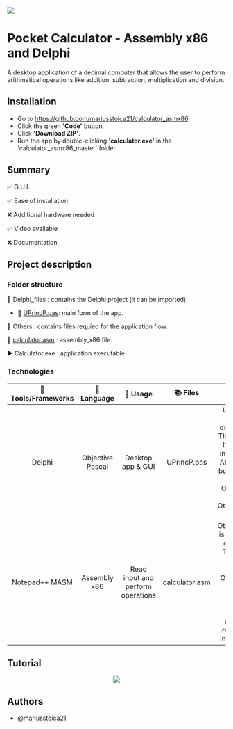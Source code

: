 

<p align="left">
  <img 
    src="https://i.postimg.cc/x8N4vFL3/Component-21-1.png"
  >
</p>



# Pocket Calculator - Assembly x86 and Delphi

A desktop application of a decimal computer that allows the user to perform arithmetical 
operations like addition, subtraction, multiplication and division.

<!-- <p align="center">
  <img 
    src="https://i.postimg.cc/SNctvm48/Component-14-1.jpg"
  >
</p> -->


## Installation

- Go to https://github.com/mariusstoica21/calculator_asmx86.
- Click the green **'Code'** button.
- Click **'Download ZIP'**.
- Run the app by double-clicking **'calculator.exe'** in the 'calculator_asmx86_master' 
folder.

## Summary
✅ G.U.I. 

✅ Ease of installation

❌ Additional hardware needed

✅ Video available

❌ Documentation

## Project description

### Folder structure

📁 Delphi_files : contains the Delphi project (it can be imported).

- 📄 [UPrincP.pas](https://github.com/mariusstoica21/calculator_asmx86/blob/master/Delphi_files/UPrincP.pas): main form of the app.

📁 Others : contains files requied for the application flow.
    
📄 [calculator.asm](https://github.com/mariusstoica21/calculator_asmx86/blob/master/calculator.asm)
: assembly_x86 file.

▶️ Calculator.exe : application executable.

### Technologies


| 🔨 Tools/Frameworks |     📘 Language     |              📃 Usage               |     📚 Files     |                                ℹ Details                               |
|:----------------:|:----------------:|:---------------------------------:|:--------------:|:--------------------------------------------------------------------:|
|      Delphi      | Objective Pascal |         Desktop app & GUI         |   UPrincP.pas  |UPrincP.pas is the main form of the desktop application. The user presses the buttons in order to insert the operation. After clicking the '=' button, the operation is saved in Others/filename.txt and Others/calculator.exe is run|
|  Notepad++ MASM  |   Assembly x86   | Read input and perform operations | calculator.asm |Others/calculator.exe is the executable file of calculator.asm. The assembly app reads the string operation from Others/filename.txt, parses it and executes the arithmetical operations. The result is stored in result.txt, and read into the dektop app. |



## Tutorial


<p align="center">
  <img 
    src="https://i.postimg.cc/Mp1XP6zh/Component-25-1.png"
  >
</p>


## Authors

- [@mariusstoica21](https://github.com/mariusstoica21)

